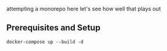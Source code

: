 attempting a monorepo here let's see how well that plays out

## Prerequisites and Setup

`docker-compose up --build -d`
